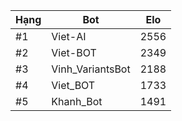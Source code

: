 Hạng|Bot|Elo
---|---|---
#1|Viet-AI|2556
#2|Viet-BOT|2349
#3|Vinh_VariantsBot|2188
#4|Viet_BOT|1733
#5|Khanh_Bot|1491
